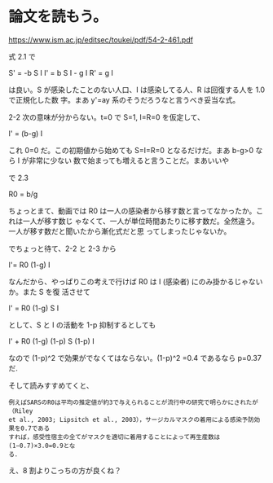 # 論文を読もう。

https://www.ism.ac.jp/editsec/toukei/pdf/54-2-461.pdf

式 2.1 で

S' = -b S I
I' = b S I - g I
R' = g I

は良い。S が感染したことのない人口、I は感染してる人、R は回復する人を 1.0 で正規化した数
字。まあ y'=ay 系のそうだろうなと言うべき妥当な式。

2-2 次の意味が分からない。t=0 で S=1, I=R=0 を仮定して、

I' = (b-g) I

これ 0=0 だ。この初期値から始めても S=I=R=0 となるだけだ。まあ b-g>0 なら I が非常に少ない
数で始まっても増えると言うことだ。まあいいや

で 2.3 

R0 = b/g 

ちょっとまて、動画では R0 は一人の感染者から移す数と言ってなかったか。これは一人が移す数じ
ゃなくて、一人が単位時間あたりに移す数だ。全然違う。一人が移す数だと聞いたから漸化式だと思
ってしまったじゃないか。

でちょっと待て、2-2 と 2-3 から 

I'= R0 (1-g) I

なんだから、やっぱりこの考えで行けば R0 は I (感染者) にのみ掛かるじゃないか。また S を復
活させて

I' = R0 (1-g) S I 

として、S と I の活動を 1-p 抑制するとしても

I' + R0 (1-g) (1-p) S (1-p) I

なので (1-p)^2 で効果がでなくてはならない。(1-p)^2 =0.4 であるなら p=0.37 だ.

そして読みすすめてくと、

```
例えばSARSのR0は平均の推定値が約3で与えられることが流行中の研究で明らかにされたが（Riley
et al., 2003; Lipsitch et al., 2003），サージカルマスクの着用による感染予防効果を0.7である
すれば，感受性宿主の全てがマスクを適切に着用することによって再生産数は(1−0.7)×3.0=0.9とな
る．
```

え、8 割よりこっちの方が良くね？

